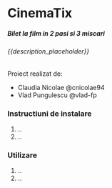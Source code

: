 # CinemaTix

##### *Bilet la film in 2 pasi si 3 miscari*


###### *{{description_placeholder}}*

Proiect realizat de:
* Claudia Nicolae @cnicolae94
* Vlad Pungulescu @vlad-fp

### Instructiuni de instalare
1. ..
2. ..


### Utilizare
1. ..
2. ..

